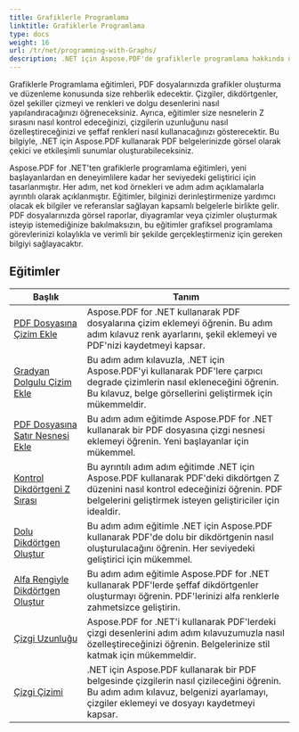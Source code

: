 ```yaml
---
title: Grafiklerle Programlama
linktitle: Grafiklerle Programlama
type: docs
weight: 16
url: /tr/net/programming-with-Graphs/
description: .NET için Aspose.PDF'de grafiklerle programlama hakkında öğreticiler bulun. PDF belgelerinizde grafiklerin nasıl oluşturulacağını ve özelleştirileceğini öğrenin.
---
```

Grafiklerle Programlama eğitimleri, PDF dosyalarınızda grafikler oluşturma ve düzenleme konusunda size rehberlik edecektir. Çizgiler, dikdörtgenler, özel şekiller çizmeyi ve renkleri ve dolgu desenlerini nasıl yapılandıracağınızı öğreneceksiniz. Ayrıca, eğitimler size nesnelerin Z sırasını nasıl kontrol edeceğinizi, çizgilerin uzunluğunu nasıl özelleştireceğinizi ve şeffaf renkleri nasıl kullanacağınızı gösterecektir. Bu bilgiyle, .NET için Aspose.PDF kullanarak PDF belgelerinizde görsel olarak çekici ve etkileşimli sunumlar oluşturabileceksiniz.

Aspose.PDF for .NET'ten grafiklerle programlama eğitimleri, yeni başlayanlardan en deneyimlilere kadar her seviyedeki geliştirici için tasarlanmıştır. Her adım, net kod örnekleri ve adım adım açıklamalarla ayrıntılı olarak açıklanmıştır. Eğitimler, bilginizi derinleştirmenize yardımcı olacak ek bilgiler ve referanslar sağlayan kapsamlı belgelerle birlikte gelir. PDF dosyalarınızda görsel raporlar, diyagramlar veya çizimler oluşturmak isteyip istemediğinize bakılmaksızın, bu eğitimler grafiksel programlama görevlerinizi kolaylıkla ve verimli bir şekilde gerçekleştirmeniz için gereken bilgiyi sağlayacaktır.

## Eğitimler
| Başlık | Tanım |
| --- | --- | 
| [PDF Dosyasına Çizim Ekle](./add-drawing/) | Aspose.PDF for .NET kullanarak PDF dosyalarına çizim eklemeyi öğrenin. Bu adım adım kılavuz renk ayarlarını, şekil eklemeyi ve PDF'nizi kaydetmeyi kapsar. |  
| [Gradyan Dolgulu Çizim Ekle](./add-drawing-with-gradient-fill/) | Bu adım adım kılavuzla, .NET için Aspose.PDF'yi kullanarak PDF'lere çarpıcı degrade çizimlerin nasıl ekleneceğini öğrenin. Bu kılavuz, belge görsellerini geliştirmek için mükemmeldir. |  
| [PDF Dosyasına Satır Nesnesi Ekle](./add-line-object/) | Bu adım adım eğitimde Aspose.PDF for .NET kullanarak bir PDF dosyasına çizgi nesnesi eklemeyi öğrenin. Yeni başlayanlar için mükemmel. |  
| [Kontrol Dikdörtgeni Z Sırası](./control-rectangle-z-order/) | Bu ayrıntılı adım adım eğitimde .NET için Aspose.PDF kullanarak PDF'deki dikdörtgen Z düzenini nasıl kontrol edeceğinizi öğrenin. PDF belgelerini geliştirmek isteyen geliştiriciler için idealdir. |  
| [Dolu Dikdörtgen Oluştur](./create-filled-rectangle/) | Bu adım adım eğitimle .NET için Aspose.PDF kullanarak PDF'de dolu bir dikdörtgenin nasıl oluşturulacağını öğrenin. Her seviyedeki geliştirici için mükemmel. |  
| [Alfa Rengiyle Dikdörtgen Oluştur](./create-rectangle-with-alpha-color/) | Bu adım adım eğitimle Aspose.PDF for .NET kullanarak PDF'lerde şeffaf dikdörtgenler oluşturmayı öğrenin. PDF'lerinizi alfa renklerle zahmetsizce geliştirin. |  
| [Çizgi Uzunluğu](./dash-length/) | Aspose.PDF for .NET'i kullanarak PDF'lerdeki çizgi desenlerini adım adım kılavuzumuzla nasıl özelleştireceğinizi öğrenin. Belgelerinize stil katmak için mükemmeldir. |  
| [Çizgi Çizimi](./drawing-line/) | .NET için Aspose.PDF kullanarak bir PDF belgesinde çizgilerin nasıl çizileceğini öğrenin. Bu adım adım kılavuz, belgenizi ayarlamayı, çizgiler eklemeyi ve dosyayı kaydetmeyi kapsar. |  
